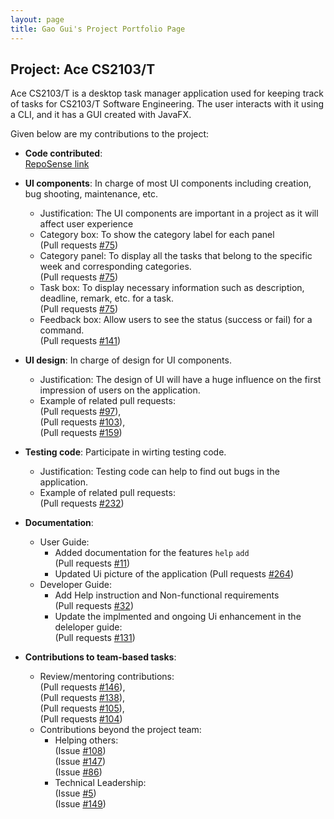 ```yaml
---
layout: page
title: Gao Gui's Project Portfolio Page
---
```


## Project: Ace CS2103/T

Ace CS2103/T is a desktop task manager application used for keeping track of tasks for CS2103/T Software Engineering. The user interacts with it using a CLI, and it has a GUI created with JavaFX.

Given below are my contributions to the project:

* **Code contributed**:  
[RepoSense link](https://nus-cs2103-ay2021s1.github.io/tp-dashboard/#breakdown=true&search=&sort=groupTitle&sortWithin=title&since=2020-08-14&timeframe=commit&mergegroup=&groupSelect=groupByRepos&checkedFileTypes=docs~functional-code~test-code~other&tabOpen=true&tabType=authorship&tabAuthor=Perpetual09&tabRepo=AY2021S1-CS2103-T14-4%2Ftp%5Bmaster%5D&authorshipIsMergeGroup=false&authorshipFileTypes=docs~functional-code~test-code)

* **UI components**: In charge of most UI components including creation, bug shooting, maintenance, etc.
    * Justification: The UI components are important in a project as it will affect user experience
    * Category box: To show the category label for each panel  
	(Pull requests [#75](https://github.com/AY2021S1-CS2103-T14-4/tp/pull/75))
	* Category panel: To display all the tasks that belong to the specific week and corresponding categories.  
	(Pull requests [#75](https://github.com/AY2021S1-CS2103-T14-4/tp/pull/75))
	* Task box: To display necessary information such as description, deadline, remark, etc. for a task.  
	(Pull requests [#75](https://github.com/AY2021S1-CS2103-T14-4/tp/pull/75))
	* Feedback box: Allow users to see the status (success or fail) for a command.  
	(Pull requests [#141](https://github.com/AY2021S1-CS2103-T14-4/tp/pull/141))

* **UI design**: In charge of design for UI components.
    * Justification: The design of UI will have a huge influence on the first impression of users on the application.
	* Example of related pull requests:  
	(Pull requests [#97](https://github.com/AY2021S1-CS2103-T14-4/tp/pull/97)),  
	(Pull requests [#103](https://github.com/AY2021S1-CS2103-T14-4/tp/pull/103)),  
	(Pull requests [#159](https://github.com/AY2021S1-CS2103-T14-4/tp/pull/159))
	
* **Testing code**: Participate in wirting testing code.
    * Justification: Testing code can help to find out bugs in the application.
	* Example of related pull requests:  
	(Pull requests [#232](https://github.com/AY2021S1-CS2103-T14-4/tp/pull/232))
	
* **Documentation**:
  * User Guide:
    * Added documentation for the features `help` `add`  
	(Pull requests [#11](https://github.com/AY2021S1-CS2103-T14-4/tp/pull/11))
    * Updated Ui picture of the application 
    (Pull requests [#264](https://github.com/AY2021S1-CS2103-T14-4/tp/pull/264))
  * Developer Guide:
    * Add Help instruction and Non-functional requirements  
	(Pull requests [#32](https://github.com/AY2021S1-CS2103-T14-4/tp/pull/32))
	* Update the implmented and ongoing Ui enhancement in the deleloper guide:  
	(Pull requests [#131](https://github.com/AY2021S1-CS2103-T14-4/tp/pull/131))

* **Contributions to team-based tasks**:
  * Review/mentoring contributions:  
  (Pull requests [#146](https://github.com/AY2021S1-CS2103-T14-4/tp/pull/146)),  
  (Pull requests [#138](https://github.com/AY2021S1-CS2103-T14-4/tp/pull/138)),  
  (Pull requests [#105](https://github.com/AY2021S1-CS2103-T14-4/tp/pull/105)),  
  (Pull requests [#104](https://github.com/AY2021S1-CS2103-T14-4/tp/pull/104))
  * Contributions beyond the project team: 
    * Helping others:  
	(Issue [#108](https://github.com/nus-cs2103-AY2021S1/forum/issues/108))  
	(Issue [#147](https://github.com/nus-cs2103-AY2021S1/forum/issues/147))  
	(Issue [#86](https://github.com/nus-cs2103-AY2021S1/forum/issues/86))
    * Technical Leadership:  
	(Issue [#5](https://github.com/nus-cs2103-AY2021S1/forum/issues/5))  
	(Issue [#149](https://github.com/nus-cs2103-AY2021S1/forum/issues/149)) 
